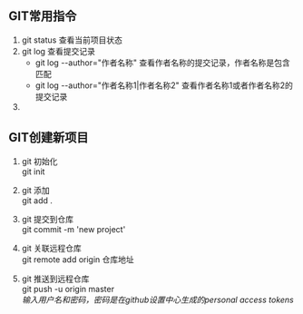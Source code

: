 ## GIT常用指令

1. git status 查看当前项目状态  
2. git log 查看提交记录  
	- git log --author="作者名称" 查看作者名称的提交记录，作者名称是包含匹配  
	- git log --author="作者名称1|作者名称2" 查看作者名称1或者作者名称2的提交记录  
3. 




## GIT创建新项目

1. git 初始化  
git init

2. git 添加  
git add .

3. git 提交到仓库  
git commit -m 'new project'

4. git 关联远程仓库  
git remote add origin 仓库地址

5. git 推送到远程仓库  
git push -u origin master  
*输入用户名和密码，密码是在github设置中心生成的personal access tokens*

